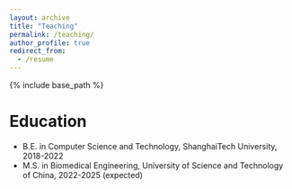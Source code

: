 ```yaml
---
layout: archive
title: "Teaching"
permalink: /teaching/
author_profile: true
redirect_from:
  - /resume
---
```


{% include base_path %}

Education
======
* B.E. in Computer Science and Technology, ShanghaiTech University, 2018-2022
* M.S. in Biomedical Engineering, University of Science and Technology of China, 2022-2025 (expected)

